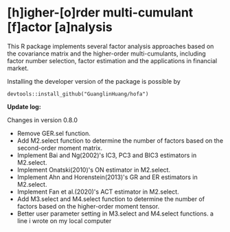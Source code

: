 # [h]igher-[o]rder multi-cumulant [f]actor [a]nalysis

This R package implements several factor analysis approaches based on the covariance matrix and the higher-order multi-cumulants, including factor number selection, factor estimation and the applications in financial market.

Installing the developer version of the package is possible by
```
devtools::install_github("GuanglinHuang/hofa")
```

**Update log:**

Changes in version 0.8.0
 - Remove GER.sel function.
 - Add M2.select function to determine the number of factors based on the second-order moment matrix.
 - Implement Bai and Ng(2002)'s IC3, PC3 and BIC3 estimators in M2.select.
 - Implement Onatski(2010)'s ON estimator in M2.select.
 - Implement Ahn and Horenstein(2013)'s GR and ER estimators in M2.select.
 - Implement Fan et al.(2020)'s ACT estimator in M2.select.
 - Add M3.select and M4.select function to determine the number of factors based on the higher-order moment tensor.
 - Better user parameter setting in M3.select and M4.select functions.
a line i wrote on my local computer
